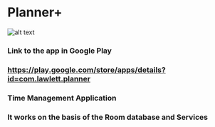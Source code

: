 # Planner+

![alt text](https://lh3.googleusercontent.com/rze0Gw-6312VZl1xfLff6fuu0clr4orNImRJ8NTX5Y-lcn7xi61tdYHHUU_TWOJoYRk)

### Link to the app in Google Play
### https://play.google.com/store/apps/details?id=com.lawlett.planner

### Time Management Application
### It works on the basis of the Room database and Services
